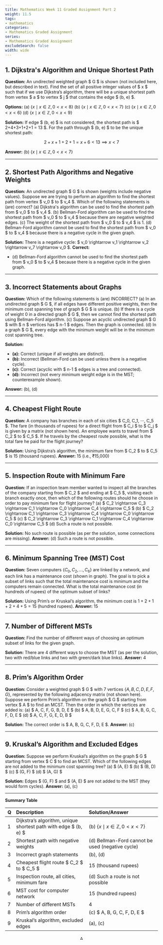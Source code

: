 ```yaml
---
title: Mathematics Week 11 Graded Assignment Part 2
weight: 11.5
tags: 
- mathematics
categories:
- Mathematics Graded Assignment
series:
- Mathematics Graded Assignment
excludeSearch: false
width: wide
---
```


## 1. Dijkstra's Algorithm and Unique Shortest Path

**Question:**
An undirected weighted graph \$ G \$ is shown (not included here, but described in text). Find the set of all positive integer values of \$ x \$ such that if we use Dijkstra’s algorithm, there will be a unique shortest path from vertex \$ a \$ to vertex \$ j \$ that contains the edge \$ (b, e) \$.

**Options:**
(a) $\{x \mid x \in \mathbb{Z}, 0 < x < 8\}$
(b) $\{x \mid x \in \mathbb{Z}, 0 < x < 7\}$
(c) $\{x \mid x \in \mathbb{Z}, 0 < x < 6\}$
(d) $\{x \mid x \in \mathbb{Z}, 0 < x < 9\}$

**Solution:**
If edge \$ (b, e) \$ is not considered, the shortest path is \$ 2+4+3+1+2+1 = 13 \$. For the path through \$ (b, e) \$ to be the unique shortest path:

$$
2 + x + 1 + 2 + 1 = x + 6 < 13 \implies x < 7
$$

**Answer:** (b) $\{x \mid x \in \mathbb{Z}, 0 < x < 7\}$

---

## 2. Shortest Path Algorithms and Negative Weights

**Question:**
An undirected graph \$ G \$ is shown (weights include negative values). Suppose we are trying to perform an algorithm to find the shortest path from vertex \$ v_0 \$ to \$ v_4 \$. Which of the following statements is (are) correct?
(a) Dijkstra's algorithm can be used to find the shortest path from \$ v_0 \$ to \$ v_4 \$.
(b) Bellman-Ford algorithm can be used to find the shortest path from \$ v_0 \$ to \$ v_4 \$ because there are negative weighted edges.
(c) The weight of the shortest path from \$ v_0 \$ to \$ v_4 \$ is 1.
(d) Bellman-Ford algorithm cannot be used to find the shortest path from \$ v_0 \$ to \$ v_4 \$ because there is a negative cycle in the given graph.

**Solution:**
There is a negative cycle: \$ v_0 \rightarrow v_1 \rightarrow v_2 \rightarrow v_7 \rightarrow v_0 \$.
**Correct:**

- (d) Bellman-Ford algorithm cannot be used to find the shortest path from \$ v_0 \$ to \$ v_4 \$ because there is a negative cycle in the given graph.

---

## 3. Incorrect Statements about Graphs

**Question:**
Which of the following statements is (are) INCORRECT?
(a) In an undirected graph \$ G \$, if all edges have different positive weights, then the minimum cost spanning tree of graph \$ G \$ is unique.
(b) If there is a cycle of weight 0 in a directed graph \$ G \$, then we cannot find the shortest path using Bellman-Ford algorithm.
(c) Suppose an acyclic undirected graph \$ G \$ with \$ n \$ vertices has \$ n-1 \$ edges. Then the graph is connected.
(d) In a graph \$ G \$, every edge with the minimum weight will be in the minimum cost spanning tree.

**Solution:**

- **(a):** Correct (unique if all weights are distinct).
- **(b):** Incorrect (Bellman-Ford can be used unless there is a negative cycle).
- **(c):** Correct (acyclic with \$ n-1 \$ edges is a tree and connected).
- **(d):** Incorrect (not every minimum weight edge is in the MST; counterexample shown).

**Answer:** (b), (d)

---

## 4. Cheapest Flight Route

**Question:**
A company has branches in each of six cities \$ C_0, C_1, ···, C_5 \$. The fare (in thousands of rupees) for a direct flight from \$ C_i \$ to \$ C_j \$ is given by a matrix (not shown here). An employee wants to travel from \$ C_2 \$ to \$ C_5 \$. If he travels by the cheapest route possible, what is the total fare he paid for the flight journey?

**Solution:**
Using Dijkstra’s algorithm, the minimum fare from \$ C_2 \$ to \$ C_5 \$ is 15 (thousand rupees).
**Answer:** 15 (i.e., ₹15,000)

---

## 5. Inspection Route with Minimum Fare

**Question:**
If an inspection team member wanted to inspect all the branches of the company starting from \$ C_2 \$ and ending at \$ C_5 \$, visiting each branch exactly once, then which of the following routes should he choose in order to pay minimum fare for flight journey?
(a) \$ C_2 \rightarrow C_3 \rightarrow C_1 \rightarrow C_0 \rightarrow C_4 \rightarrow C_5 \$
(b) \$ C_2 \rightarrow C_1 \rightarrow C_3 \rightarrow C_4 \rightarrow C_0 \rightarrow C_5 \$
(c) \$ C_2 \rightarrow C_3 \rightarrow C_1 \rightarrow C_4 \rightarrow C_0 \rightarrow C_5 \$
(d) Such a route is not possible.

**Solution:**
No such route is possible (as per the solution, some connections are missing).
**Answer:** (d) Such a route is not possible.

---

## 6. Minimum Spanning Tree (MST) Cost

**Question:**
Seven computers $\{C_0, C_2, \ldots, C_6\}$ are linked by a network, and each link has a maintenance cost (shown in graph). The goal is to pick a subset of links such that the total maintenance cost is minimum and the computers remain connected. What is the total maintenance cost (in hundreds of rupees) of the optimum subset of links?

**Solution:**
Using Prim’s or Kruskal’s algorithm, the minimum cost is $1+2+1+2+4+5 = 15$ (hundred rupees).
**Answer:** 15

---

## 7. Number of Different MSTs

**Question:**
Find the number of different ways of choosing an optimum subset of links for the given graph.

**Solution:**
There are 4 different ways to choose the MST (as per the solution, two with red/blue links and two with green/dark blue links).
**Answer:** 4

---

## 8. Prim’s Algorithm Order

**Question:**
Consider a weighted graph \$ G \$ with 7 vertices $\{A, B, C, D, E, F, G\}$, represented by the following adjacency matrix (not shown here). Suppose we perform Prim’s algorithm on the graph \$ G \$ starting from vertex \$ A \$ to find an MCST. Then the order in which the vertices are added is:
(a) \$ A, C, F, G, B, D, E \$
(b) \$ A, B, D, E, G, C, F \$
(c) \$ A, B, G, C, F, D, E \$
(d) \$ A, C, F, G, E, D, B \$

**Solution:**
The correct order is \$ A, B, G, C, F, D, E \$.
**Answer:** (c)

---

## 9. Kruskal’s Algorithm and Excluded Edges

**Question:**
Suppose we perform Kruskal’s algorithm on the graph \$ G \$ starting from vertex \$ C \$ to find an MCST. Which of the following edges are not added to the minimum cost spanning tree?
(a) \$ (A, E) \$
(b) \$ (B, D) \$
(c) \$ (G, F) \$
(d) \$ (A, G) \$

**Solution:**
Edges \$ (G, F) \$ and \$ (A, E) \$ are not added to the MST (they would form cycles).
**Answer:** (a), (c)

---

**Summary Table**


| Q | Description | Solution/Answer |
| :-- | :-- | :-- |
| 1 | Dijkstra’s algorithm, unique shortest path with edge \$ (b, e) \$ | (b) $\{x \mid x \in \mathbb{Z}, 0 < x < 7\}$ |
| 2 | Shortest path with negative weights | (d) Bellman-Ford cannot be used (negative cycle) |
| 3 | Incorrect graph statements | (b), (d) |
| 4 | Cheapest flight route \$ C_2 \$ to \$ C_5 \$ | 15 (thousand rupees) |
| 5 | Inspection route, all cities, minimum fare | (d) Such a route is not possible |
| 6 | MST cost for computer network | 15 (hundred rupees) |
| 7 | Number of different MSTs | 4 |
| 8 | Prim’s algorithm order | (c) \$ A, B, G, C, F, D, E \$ |
| 9 | Kruskal’s algorithm, excluded edges | (a), (c) |

<div style="text-align: center">⁂</div>

[^1]: Copy-of-week-11-part-2.pdf

[^2]: https://www.vedantu.com/cbse/important-questions-class-11-english

[^3]: https://kalingauniversity.ac.in/kalingaplus/wp-content/uploads/2020/09/11-Sample-Papers-Accountancy-2020-Set-2.pdf

[^4]: https://mpbse.nic.in/blueprint/11thtraining/General English-11th.pdf

[^5]: https://www.vedantu.com/cbse/important-questions-class-11-english-hornbill-chapter-2

[^6]: https://www.k-state.edu/ksde/alp/resources/Handout-Module6.pdf

[^7]: https://ncert.nic.in/textbook/pdf/keph2ps.pdf

[^8]: https://www.toprankers.com/class-11-accounts-sample-papers

[^9]: https://ncert.nic.in/textbook/pdf/kehb102.pdf

[^10]: https://www.ema.europa.eu/en/documents/other/questions-and-answers-signal-management_en.pdf

[^11]: https://scert.cg.gov.in/pdf/textbook-EM-2021-22/Class3-Maths-reduced.pdf

